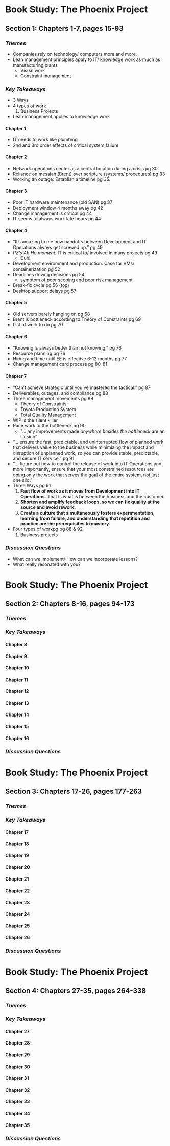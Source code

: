 ﻿# Book Study: The Phoenix Project

## Section 1: Chapters 1-7, pages 15-93

### *Themes*
* Companies rely on technology/ computers more and more.
* Lean management principles apply to IT/ knowledge work as much as manufacturing plants
   * Visual work
   * Constraint management

### *Key Takeaways*
* 3 Ways
* 4 types of work
  1. Business Projects
* Lean management applies to knowledge work

#### Chapter 1
* IT needs to work like plumbing
* 2nd and 3rd order effects of critical system failure

#### Chapter 2
* Network operations center as a central location during a crisis pg 30
* Reliance on messiah (Brent) over scripture (systems/ procedures) pg 33
* Working an outage: Establish a timeline pg 35.

#### Chapter 3
* Poor IT hardware maintenance (old SAN) pg 37
* Deployment window 4 months away pg 42
* Change management is critical pg 44
* IT seems to always work late hours pg 44

#### Chapter 4
* “It’s amazing to me how handoffs between Development and IT Operations always get screwed up.” pg 49
* *PZ's Ah Ha moment:* IT is critical to/ involved in many projects pg 49
   * Duh!
* Development environment and production. Case for VMs/ containerization pg 52
* Deadlines driving decisions pg 54 
   * symptom of poor scoping and poor risk management
* Break-fix cycle pg 56 (top)
* Desktop support delays pg 57

#### Chapter 5
* Old servers barely hanging on pg 68
* Brent is bottleneck according to Theory of Constraints pg 69
* List of work to do pg 70

#### Chapter 6
* “Knowing is always better than not knowing.” pg 76
* Resource planning pg 76
* Hiring and time until EE is effective 6-12 months pg 77
* Change management card process pg 80-81

#### Chapter 7
* “Can’t achieve strategic until you’ve mastered the tactical.” pg 87
* Deliverables, outages, and compliance pg 88
* Three management movements pg 89
  * Theory of Constraints
  * Toyota Production System
  * Total Quality Management
* WIP is the silent killer
* Pace work to the bottleneck pg 90
  * "... any improvements made *anywhere besides the bottleneck* are an illusion" 
* “... ensure the fast, predictable, and uninterrupted flow of planned work that delivers value to the business while minimizing the impact and disruption of unplanned work, so you can provide stable, predictable, and secure IT service.” pg 91
* "... figure out how to control the release of work into IT Operations and, more importantly, ensure that your most constrained resources are doing only the work that serves the goal of the entire system, not just one silo."
* Three Ways pg 91
  1. **Fast flow of work as it moves from Development into IT Operations.** That is what is between the business and the customer.
  1. **Shorten and amplify feedback loops, so we can fix quality at the source and avoid rework.**
  1. **Create a culture that simultaneously fosters experimentation, learning from failure, and understanding that repetition and practice are the prerequisites to mastery.**
* Four types of workpg pg 88 & 92
  1. Business projects

### *Discussion Questions*
* What can we implement/ How can we incorporate lessons?
* What really resonated with you?

<div style="page-break-after: always;"></div>

# Book Study: The Phoenix Project

## Section 2: Chapters 8-16, pages 94-173

### *Themes*

### *Key Takeaways*

#### Chapter 8

#### Chapter 9

#### Chapter 10

#### Chapter 11

#### Chapter 12

#### Chapter 13

#### Chapter 14

#### Chapter 15

#### Chapter 16

### *Discussion Questions*

<div style="page-break-after: always;"></div>

# Book Study: The Phoenix Project

## Section 3: Chapters 17-26, pages 177-263

### *Themes*

### *Key Takeaways*

#### Chapter 17

#### Chapter 18

#### Chapter 19

#### Chapter 20

#### Chapter 21

#### Chapter 22

#### Chapter 23

#### Chapter 24

#### Chapter 25

#### Chapter 26

### *Discussion Questions*

<div style="page-break-after: always;"></div>

# Book Study: The Phoenix Project

## Section 4: Chapters 27-35, pages 264-338

### *Themes*

### *Key Takeaways*

#### Chapter 27

#### Chapter 28

#### Chapter 29

#### Chapter 30

#### Chapter 31

#### Chapter 32

#### Chapter 33

#### Chapter 34

#### Chapter 35

### *Discussion Questions*